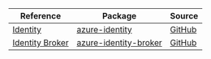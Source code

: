 | Reference | Package | Source |
|---|---|---|
|[Identity](identity-readme.md)|[azure-identity](https://pypi.org/project/azure-identity)|[GitHub](https://github.com/Azure/azure-sdk-for-python/blob/main/sdk/identity/azure-identity)|
|[Identity Broker](identity-broker-readme.md)|[azure-identity-broker](https://pypi.org/project/azure-identity-broker)|[GitHub](https://github.com/Azure/azure-sdk-for-python/blob/main/sdk/identity/azure-identity-broker)|
